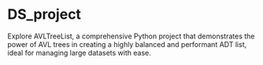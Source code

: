 # DS_project
Explore AVLTreeList, a comprehensive Python project that demonstrates the power of AVL trees in creating a highly balanced and performant ADT list, ideal for managing large datasets with ease.

